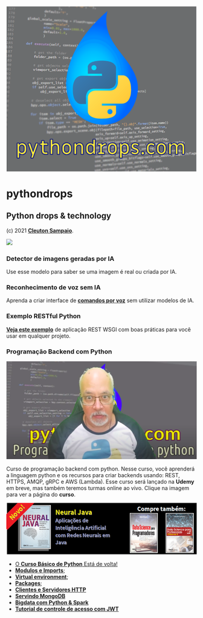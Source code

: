 ![](./logo.png)
# pythondrops
## Python drops &amp; technology

(c) 2021 [**Cleuton Sampaio**](https://github.com/cleuton).

![](./new.png)
### Detector de imagens geradas por IA
Use esse modelo para saber se uma imagem é real ou criada por IA.

### Reconhecimento de voz sem IA
Aprenda a criar interface de [**comandos por voz**](./audio_fft/) sem utilizar modelos de IA. 

### Exemplo RESTful Python
[**Veja este exemplo**](./restful_python/) de aplicação REST WSGI com boas práticas para você usar em qualquer projeto. 

### Programação Backend com Python

[![](./backend.png)](https://www.udemy.com/course/programacao-backend-com-python/?referralCode=66FCB81EBF2D08B0FF7D)

Curso de programação backend com python. Nesse curso, você aprenderá a linguagem python e os recursos para criar backends usando: REST, HTTPS, AMQP, gRPC e AWS (Lambda). Esse curso será lançado na **Udemy** em breve, mas também teremos turmas online ao vivo. 
Clique na imagem para ver a página do **curso**.

[![](./banner_livros2.png)](https://www.lcm.com.br/site/#livros/busca?term=cleuton)

- [O **Curso Básico de Python** Está de volta!](./curso)
- [**Modulos e Imports**](./modulos_imports);
- [**Virtual environment**](./virtual_environment);
- [**Packages**](./packages);
- [**Clientes e Servidores HTTP**](./clientes_servidores)
- [**Servindo MongoDB**](./servindo_mongodb)
- [**Bigdata com Python & Spark**](./bigdata)
- [**Tutorial de controle de acesso com JWT**](https://github.com/cleuton/jwt/blob/master/README.md)
